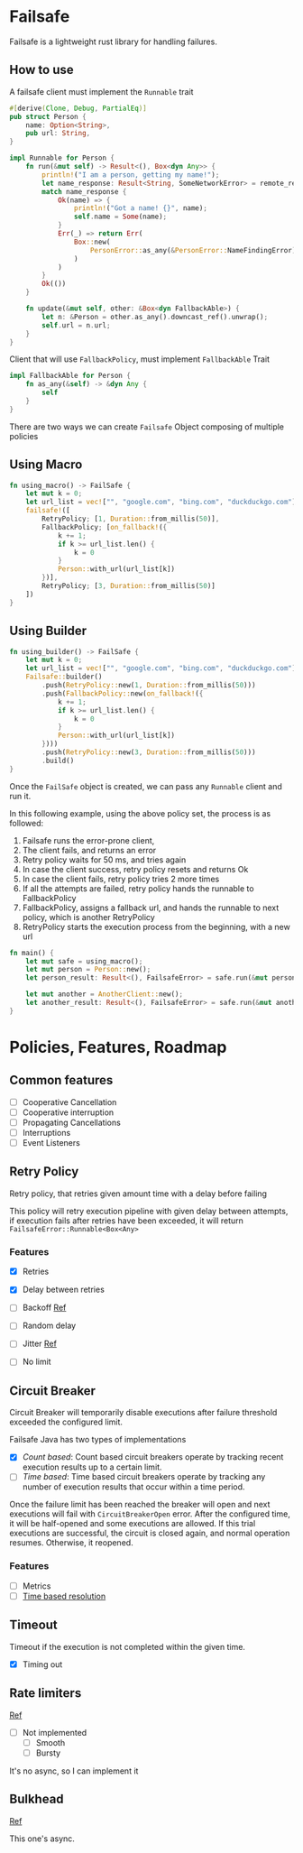 # Failsafe

Failsafe is a lightweight rust library for handling failures.

## How to use

A failsafe client must implement the `Runnable` trait
```rust
#[derive(Clone, Debug, PartialEq)]
pub struct Person {
    name: Option<String>,
    pub url: String,
}

impl Runnable for Person {
    fn run(&mut self) -> Result<(), Box<dyn Any>> {
        println!("I am a person, getting my name!");
        let name_response: Result<String, SomeNetworkError> = remote_request_that_might_fail(self.url);
        match name_response {
            Ok(name) => {
                println!("Got a name! {}", name);
                self.name = Some(name);
            }
            Err(_) => return Err(
                Box::new(
                    PersonError::as_any(&PersonError::NameFindingError)
                )
            )
        }
        Ok(())
    }

    fn update(&mut self, other: &Box<dyn FallbackAble>) {
        let n: &Person = other.as_any().downcast_ref().unwrap();
        self.url = n.url;
    }
}
```

Client that will use `FallbackPolicy`, must implement `FallbackAble` Trait
```rust
impl FallbackAble for Person {
    fn as_any(&self) -> &dyn Any {
        self
    }
}

```

There are two ways we can create `Failsafe` Object composing of multiple policies

## Using Macro
```rust
fn using_macro() -> FailSafe {
    let mut k = 0;
    let url_list = vec!["", "google.com", "bing.com", "duckduckgo.com"];
    failsafe!([
        RetryPolicy; [1, Duration::from_millis(50)],
        FallbackPolicy; [on_fallback!({
            k += 1;
            if k >= url_list.len() {
                k = 0
            }
            Person::with_url(url_list[k])
        })],
        RetryPolicy; [3, Duration::from_millis(50)]
    ])
}
```

## Using Builder
```rust
fn using_builder() -> FailSafe {
    let mut k = 0;
    let url_list = vec!["", "google.com", "bing.com", "duckduckgo.com"];
    Failsafe::builder()
        .push(RetryPolicy::new(1, Duration::from_millis(50)))
        .push(FallbackPolicy::new(on_fallback!({
            k += 1;
            if k >= url_list.len() {
                k = 0
            }
            Person::with_url(url_list[k])
        })))
        .push(RetryPolicy::new(3, Duration::from_millis(50)))
        .build()
}
```

Once the `FailSafe` object is created, we can pass any `Runnable` client and run it. 


In this following example, using the above policy set, the process is as followed:

1. Failsafe runs the error-prone client,
2. The client fails, and returns an error
3. Retry policy waits for 50 ms, and tries again
4. In case the client success, retry policy resets and returns Ok
5. In case the client fails, retry policy tries 2 more times
6. If all the attempts are failed, retry policy hands the runnable to FallbackPolicy
7. FallbackPolicy, assigns a fallback url, and hands the runnable to next policy, which is another RetryPolicy
8. RetryPolicy starts the execution process from the beginning, with a new url

```rust
fn main() {
    let mut safe = using_macro();
    let mut person = Person::new();
    let person_result: Result<(), FailsafeError> = safe.run(&mut person);

    let mut another = AnotherClient::new();
    let another_result: Result<(), FailsafeError> = safe.run(&mut another);
}
```

# Policies, Features, Roadmap

## Common features
- [ ] Cooperative Cancellation
- [ ] Cooperative interruption
- [ ] Propagating Cancellations
- [ ] Interruptions
- [ ] Event Listeners
 
## Retry Policy
Retry policy, that retries given amount time with a delay before failing

This policy will retry execution pipeline with given delay between attempts, if execution fails
after retries have been exceeded, it will return `FailsafeError::Runnable<Box<Any>`

### Features

- [x] Retries
- [x] Delay between retries
- [ ] Backoff [Ref](https://failsafe.dev/javadoc/core/dev/failsafe/RetryPolicyBuilder.html#withBackoff-long-long-java.time.temporal.ChronoUnit-)
- [ ] Random delay
- [ ] Jitter [Ref](https://failsafe.dev/javadoc/core/dev/failsafe/RetryPolicyBuilder.html#withJitter-double-)
- [ ] No limit


## Circuit Breaker
Circuit Breaker will temporarily disable executions after failure threshold exceeded the configured limit.

Failsafe Java has two types of implementations

- [x] *Count based*: Count based circuit breakers operate by tracking recent execution results up to a certain limit.
- [ ] *Time based*: Time based circuit breakers operate by tracking any number of execution results that occur within a time period.

Once the failure limit has been reached the breaker will open and next executions will fail with `CircuitBreakerOpen` error. After the configured time, it will be half-opened and some executions are allowed. If this trial executions are successful, the circuit is closed again, and normal operation resumes. Otherwise, it reopened.

### Features
- [ ] Metrics
- [ ] [Time based resolution](https://failsafe.dev/circuit-breaker/#time-based-resolution)

## Timeout
Timeout if the execution is not completed within the given time.
- [x] Timing out

## Rate limiters

[Ref](https://failsafe.dev/rate-limiter/)

- [ ] Not implemented
  - [ ] Smooth
  - [ ] Bursty

It's no async, so I can implement it


## Bulkhead

[Ref](https://failsafe.dev/bulkhead/)

This one's async.

